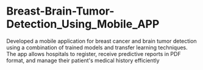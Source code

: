 # Breast-Brain-Tumor-Detection_Using_Mobile_APP
Developed a mobile application for breast cancer and brain tumor detection using a combination of trained models and transfer learning techniques. The app allows hospitals to register, receive predictive reports in PDF format, and manage their patient's medical history efficiently
